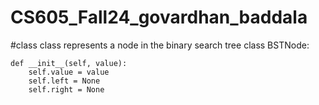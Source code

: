 # CS605_Fall24_govardhan_baddala

#class
class represents a node in the binary search tree
class BSTNode:

    def __init__(self, value):
        self.value = value  
        self.left = None
        self.right = None
